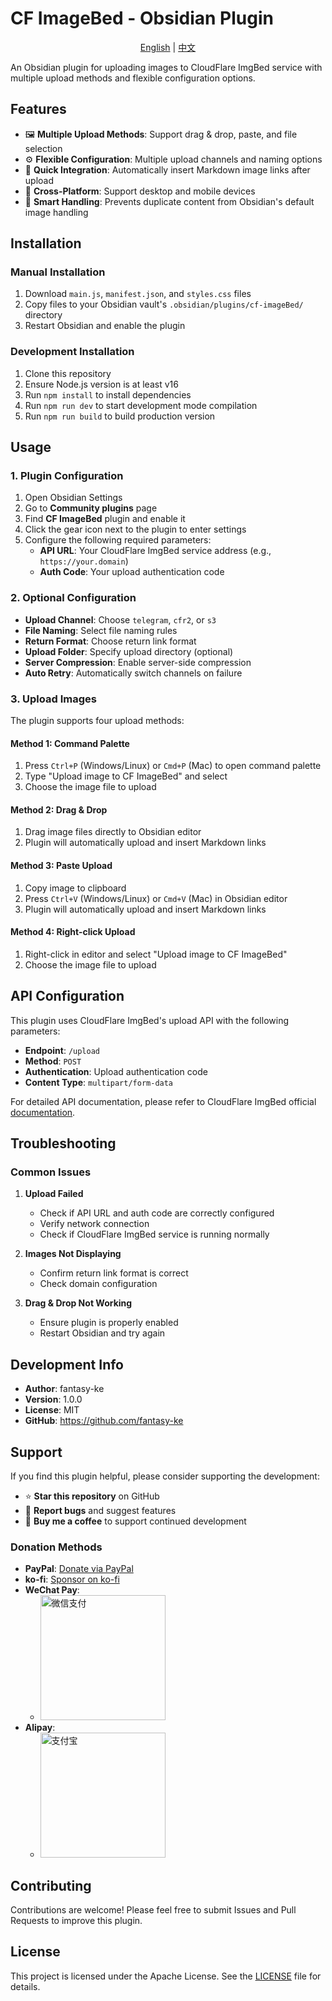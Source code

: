 # CF ImageBed - Obsidian Plugin

<div align="center">

[English](README.md) | [中文](README_CN.md)

</div>

An Obsidian plugin for uploading images to CloudFlare ImgBed service with multiple upload methods and flexible configuration options.

## Features

- 🖼️ **Multiple Upload Methods**: Support drag & drop, paste, and file selection
- ⚙️ **Flexible Configuration**: Multiple upload channels and naming options
- 🚀 **Quick Integration**: Automatically insert Markdown image links after upload
- 📱 **Cross-Platform**: Support desktop and mobile devices
- 🎯 **Smart Handling**: Prevents duplicate content from Obsidian's default image handling

## Installation

### Manual Installation

1. Download `main.js`, `manifest.json`, and `styles.css` files
2. Copy files to your Obsidian vault's `.obsidian/plugins/cf-imageBed/` directory
3. Restart Obsidian and enable the plugin

### Development Installation

1. Clone this repository
2. Ensure Node.js version is at least v16
3. Run `npm install` to install dependencies
4. Run `npm run dev` to start development mode compilation
5. Run `npm run build` to build production version

## Usage

### 1. Plugin Configuration

1. Open Obsidian Settings
2. Go to **Community plugins** page
3. Find **CF ImageBed** plugin and enable it
4. Click the gear icon next to the plugin to enter settings
5. Configure the following required parameters:
   - **API URL**: Your CloudFlare ImgBed service address (e.g., `https://your.domain`)
   - **Auth Code**: Your upload authentication code

### 2. Optional Configuration

- **Upload Channel**: Choose `telegram`, `cfr2`, or `s3`
- **File Naming**: Select file naming rules
- **Return Format**: Choose return link format
- **Upload Folder**: Specify upload directory (optional)
- **Server Compression**: Enable server-side compression
- **Auto Retry**: Automatically switch channels on failure

### 3. Upload Images

The plugin supports four upload methods:

#### Method 1: Command Palette
1. Press `Ctrl+P` (Windows/Linux) or `Cmd+P` (Mac) to open command palette
2. Type "Upload image to CF ImageBed" and select
3. Choose the image file to upload

#### Method 2: Drag & Drop
1. Drag image files directly to Obsidian editor
2. Plugin will automatically upload and insert Markdown links

#### Method 3: Paste Upload
1. Copy image to clipboard
2. Press `Ctrl+V` (Windows/Linux) or `Cmd+V` (Mac) in Obsidian editor
3. Plugin will automatically upload and insert Markdown links

#### Method 4: Right-click Upload
1. Right-click in editor and select "Upload image to CF ImageBed"
2. Choose the image file to upload

## API Configuration

This plugin uses CloudFlare ImgBed's upload API with the following parameters:

- **Endpoint**: `/upload`
- **Method**: `POST`
- **Authentication**: Upload authentication code
- **Content Type**: `multipart/form-data`

For detailed API documentation, please refer to CloudFlare ImgBed official [documentation](https://cfbed.sanyue.de/api/upload.html).

## Troubleshooting

### Common Issues

1. **Upload Failed**
   - Check if API URL and auth code are correctly configured
   - Verify network connection
   - Check if CloudFlare ImgBed service is running normally

2. **Images Not Displaying**
   - Confirm return link format is correct
   - Check domain configuration

3. **Drag & Drop Not Working**
   - Ensure plugin is properly enabled
   - Restart Obsidian and try again

## Development Info

- **Author**: fantasy-ke
- **Version**: 1.0.0
- **License**: MIT
- **GitHub**: https://github.com/fantasy-ke

## Support

If you find this plugin helpful, please consider supporting the development:

- ⭐ **Star this repository** on GitHub
- 🐛 **Report bugs** and suggest features
- 💖 **Buy me a coffee** to support continued development

### Donation Methods

- **PayPal**: [Donate via PayPal](https://paypal.me/fantasyke)
- **ko-fi**: [Sponsor on ko-fi](https://ko-fi.com/fantasyke)
- **WeChat Pay**: 
  - <img src="https://filebed.fantasyke.cn/file/commonlyUsed/qrcode/qrcode-weichat.jpg" alt="微信支付" width="200" />
- **Alipay**: 
  - <img src="https://filebed.fantasyke.cn/file/commonlyUsed/qrcode/qrcode-alipay.jpg" alt="支付宝" width="200" />


## Contributing

Contributions are welcome! Please feel free to submit Issues and Pull Requests to improve this plugin.

## License

This project is licensed under the Apache License. See the [LICENSE](LICENSE) file for details.
